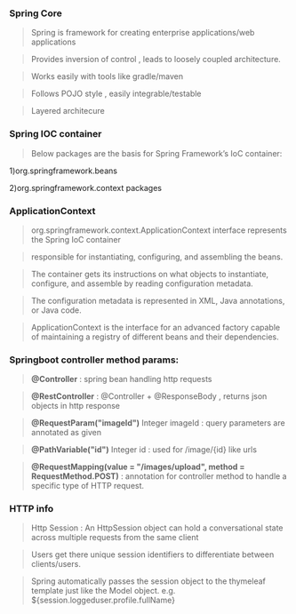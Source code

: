 ### Spring Core

> Spring is framework for creating enterprise applications/web applications 

> Provides inversion of control , leads to loosely coupled architecture.

> Works easily with tools like gradle/maven

> Follows POJO style , easily integrable/testable

> Layered architecure

### Spring IOC container

> Below packages are the basis for  Spring Framework’s IoC container:

1)org.springframework.beans 

2)org.springframework.context packages 


### ApplicationContext

> org.springframework.context.ApplicationContext interface represents the Spring IoC container 

> responsible for instantiating, configuring, and assembling the beans.

> The container gets its instructions on what objects to instantiate, configure, and assemble by reading configuration metadata.

> The configuration metadata is represented in XML, Java annotations, or Java code.

>  ApplicationContext is the interface for an advanced factory capable of maintaining a registry of different beans and their dependencies.

>  




### Springboot controller method params:

> **@Controller** : spring bean handling http requests

> **@RestController** : @Controller + @ResponseBody , returns json objects in http response

> **@RequestParam("imageId")** Integer imageId : query parameters are annotated as given

> **@PathVariable("id")** Integer id : used for /image/{id} like urls

> **@RequestMapping(value = "/images/upload", method = RequestMethod.POST)** : annotation for controller method to handle a specific type of HTTP request.




### HTTP info

> Http Session : An HttpSession object can hold a conversational state across multiple requests from the same client

> Users get there unique session identifiers to differentiate between clients/users.

> Spring automatically passes the session object to the thymeleaf template just like the Model object. e.g. ${session.loggeduser.profile.fullName}
